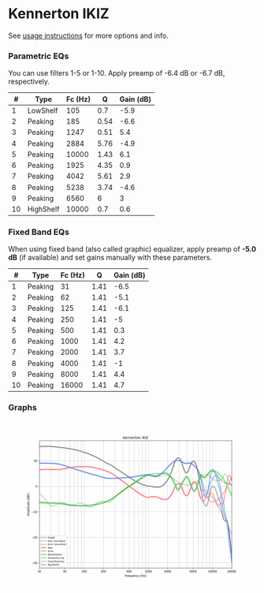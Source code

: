 # Kennerton IKIZ
See [usage instructions](https://github.com/jaakkopasanen/AutoEq#usage) for more options and info.

### Parametric EQs
You can use filters 1-5 or 1-10. Apply preamp of -6.4 dB or -6.7 dB, respectively.

|   # | Type      |   Fc (Hz) |    Q |   Gain (dB) |
|-----|-----------|-----------|------|-------------|
|   1 | LowShelf  |       105 | 0.7  |        -5.9 |
|   2 | Peaking   |       185 | 0.54 |        -6.6 |
|   3 | Peaking   |      1247 | 0.51 |         5.4 |
|   4 | Peaking   |      2884 | 5.76 |        -4.9 |
|   5 | Peaking   |     10000 | 1.43 |         6.1 |
|   6 | Peaking   |      1925 | 4.35 |         0.9 |
|   7 | Peaking   |      4042 | 5.61 |         2.9 |
|   8 | Peaking   |      5238 | 3.74 |        -4.6 |
|   9 | Peaking   |      6560 | 6    |         3   |
|  10 | HighShelf |     10000 | 0.7  |         0.6 |

### Fixed Band EQs
When using fixed band (also called graphic) equalizer, apply preamp of **-5.0 dB** (if available) and set gains manually with these parameters.

|   # | Type    |   Fc (Hz) |    Q |   Gain (dB) |
|-----|---------|-----------|------|-------------|
|   1 | Peaking |        31 | 1.41 |        -6.5 |
|   2 | Peaking |        62 | 1.41 |        -5.1 |
|   3 | Peaking |       125 | 1.41 |        -6.1 |
|   4 | Peaking |       250 | 1.41 |        -5   |
|   5 | Peaking |       500 | 1.41 |         0.3 |
|   6 | Peaking |      1000 | 1.41 |         4.2 |
|   7 | Peaking |      2000 | 1.41 |         3.7 |
|   8 | Peaking |      4000 | 1.41 |        -1   |
|   9 | Peaking |      8000 | 1.41 |         4.4 |
|  10 | Peaking |     16000 | 1.41 |         4.7 |

### Graphs
![](./Kennerton%20IKIZ.png)
